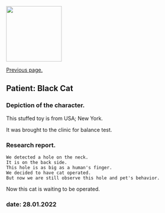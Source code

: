 <img src="https://itekus009.github.io/WAClinic/images/WAClinic.png" width="150">

[Previous page.](https://itekus009.github.io/WAClinic/patients/patients_list.html)

## Patient: Black Cat

### Depiction of the character.

This stuffed toy is from USA; New York.

It was brought to the clinic for balance test.

### Research report.

```
We detected a hole on the neck. 
It is on the back side. 
This hole is as big as a human's finger. 
We decided to have cat operated. 
But now we are still observe this hole and pet's behavior.

```

Now this cat is waiting to be operated.

### date: 28.01.2022
